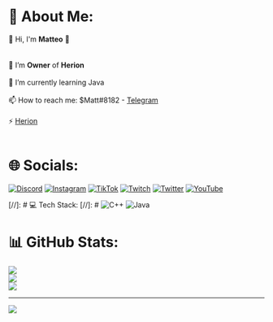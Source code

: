 # 💫 About Me:
👋 Hi, I'm **Matteo** 👋<br><br><br>🔭 I’m **Owner** of **Herion**<br><br>🌱 I’m currently learning Java<br><br>📫 How to reach me: $Matt#8182 - [Telegram](https://t.me/SrMatt)<br><br>⚡ [Herion](https://discord.gg/3VtAuerKh2)<br><br>

# 🌐 Socials:
[![Discord](https://img.shields.io/badge/Discord-%237289DA.svg?logo=discord&logoColor=white)](https://discord.gg/3VtAuerKh2) [![Instagram](https://img.shields.io/badge/Instagram-%23E4405F.svg?logo=Instagram&logoColor=white)](https://instagram.com/herioncommunity) [![TikTok](https://img.shields.io/badge/TikTok-%23000000.svg?logo=TikTok&logoColor=white)](https://tiktok.com/@herioncommunity) [![Twitch](https://img.shields.io/badge/Twitch-%239146FF.svg?logo=Twitch&logoColor=white)](https://twitch.tv/HerionCommunity) [![Twitter](https://img.shields.io/badge/Twitter-%231DA1F2.svg?logo=Twitter&logoColor=white)](https://twitter.com/herioncommunity) [![YouTube](https://img.shields.io/badge/YouTube-%23FF0000.svg?logo=YouTube&logoColor=white)](https://youtube.com/channel/UCYQk96j1Nu7ynjGgPv3VhSw) 

[//]: # 💻 Tech Stack:
[//]: # ![C++](https://img.shields.io/badge/c++-%2300599C.svg?style=for-the-badge&logo=c%2B%2B&logoColor=white) ![Java](https://img.shields.io/badge/java-%23ED8B00.svg?style=for-the-badge&logo=java&logoColor=white)
# 📊 GitHub Stats:
![](https://github-readme-stats.vercel.app/api?username=SetMatt&theme=algolia&hide_border=true&include_all_commits=false&count_private=true)<br/>
![](https://github-readme-streak-stats.herokuapp.com/?user=SetMatt&theme=algolia&hide_border=true)<br/>
![](https://github-readme-stats.vercel.app/api/top-langs/?username=SetMatt&theme=algolia&hide_border=true&include_all_commits=false&count_private=true&layout=compact)

---
[![](https://visitcount.itsvg.in/api?id=SetMatt&icon=2&color=1)](https://visitcount.itsvg.in)

